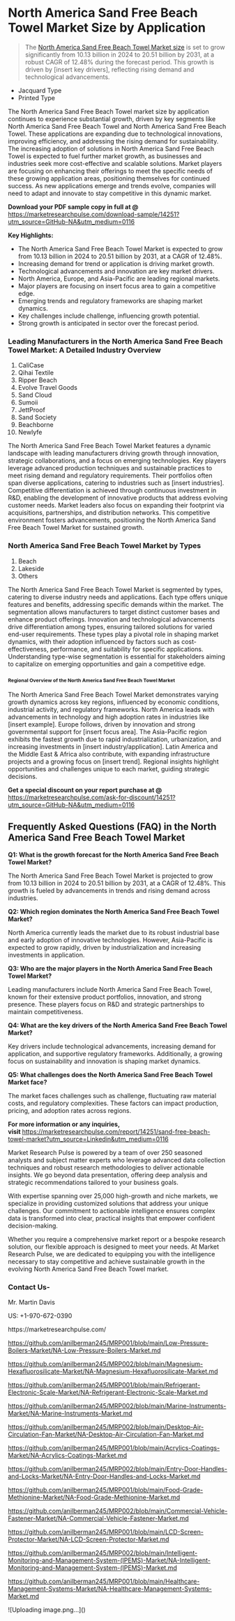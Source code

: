<h1>North America Sand Free Beach Towel Market&nbsp;Size by Application</h1><blockquote><p>The <a href="https://marketresearchpulse.com/download-sample/14251?utm_source=GitHub-NA&amp;utm_medium=0116">North America Sand Free Beach Towel Market size</a> is set to grow significantly from 10.13 billion in 2024 to 20.51 billion by 2031, at a robust CAGR of 12.48% during the forecast period. This growth is driven by [insert key drivers], reflecting rising demand and technological advancements.</p></blockquote><ul><li>Jacquard Type<li> Printed Type</li></ul><p>The North America Sand Free Beach Towel market size by application continues to experience substantial growth, driven by key segments like North America Sand Free Beach Towel and North America Sand Free Beach Towel. These applications are expanding due to technological innovations, improving efficiency, and addressing the rising demand for sustainability. The increasing adoption of solutions in North America Sand Free Beach Towel is expected to fuel further market growth, as businesses and industries seek more cost-effective and scalable solutions. Market players are focusing on enhancing their offerings to meet the specific needs of these growing application areas, positioning themselves for continued success. As new applications emerge and trends evolve, companies will need to adapt and innovate to stay competitive in this dynamic market.</p><p><strong>Download your PDF sample copy in full at @ </strong><a href="https://marketresearchpulse.com/download-sample/14251?utm_source=GitHub-NA&amp;utm_medium=0116">https://marketresearchpulse.com/download-sample/14251?utm_source=GitHub-NA&amp;utm_medium=0116</a></p><p><strong>Key Highlights: </strong></p><ul><li>The North America Sand Free Beach Towel Market is expected to grow from 10.13 billion in 2024 to 20.51 billion by 2031, at a CAGR of 12.48%.</li><li>Increasing demand for trend or application is driving market growth.</li><li>Technological advancements and innovation are key market drivers.</li><li>North America, Europe, and Asia-Pacific are leading regional markets.</li><li>Major players are focusing on insert focus area to gain a competitive edge.</li><li>Emerging trends and regulatory frameworks are shaping market dynamics.</li><li>Key challenges include challenge, influencing growth potential.</li><li>Strong growth is anticipated in sector over the forecast period.</li></ul><h3>Leading Manufacturers in the North America Sand Free Beach Towel Market: A Detailed Industry Overview</h3><ol><li>CaliCase</li><li>Qihai Textile</li><li>Ripper Beach</li><li>Evolve Travel Goods</li><li>Sand Cloud</li><li>Sumoii</li><li>JettProof</li><li>Sand Society</li><li>Beachborne</li><li>Newlyfe</li></ol><div class="flex max-w-full flex-col flex-grow"><div class="min-h-8 text-message flex w-full flex-col items-end gap-2 whitespace-normal break-words [.text-message+&amp;]:mt-5" dir="auto" data-message-author-role="assistant" data-message-id="fd8432e4-4910-450d-b182-61b7bfb0a01f" data-message-model-slug="gpt-4o"><div class="flex w-full flex-col gap-1 empty:hidden first:pt-[3px]"><div class="markdown prose w-full break-words dark:prose-invert light"><p>The North America Sand Free Beach Towel Market features a dynamic landscape with leading manufacturers driving growth through innovation, strategic collaborations, and a focus on emerging technologies. Key players leverage advanced production techniques and sustainable practices to meet rising demand and regulatory requirements. Their portfolios often span diverse applications, catering to industries such as [insert industries]. Competitive differentiation is achieved through continuous investment in R&amp;D, enabling the development of innovative products that address evolving customer needs. Market leaders also focus on expanding their footprint via acquisitions, partnerships, and distribution networks. This competitive environment fosters advancements, positioning the North America Sand Free Beach Towel Market for sustained growth.</p></div></div></div></div><h3>North America Sand Free Beach Towel Market by Types</h3><ol><li>Beach<li> Lakeside<li> Others</li></ol><div class="flex max-w-full flex-col flex-grow"><div class="min-h-8 text-message flex w-full flex-col items-end gap-2 whitespace-normal break-words [.text-message+&amp;]:mt-5" dir="auto" data-message-author-role="assistant" data-message-id="084470be-0bb7-4664-bddf-5156b4f41249" data-message-model-slug="gpt-4o-mini"><div class="flex w-full flex-col gap-1 empty:hidden first:pt-[3px]"><div class="markdown prose w-full break-words dark:prose-invert light"><p>The North America Sand Free Beach Towel Market is segmented by types, catering to diverse industry needs and applications. Each type offers unique features and benefits, addressing specific demands within the market. The segmentation allows manufacturers to target distinct customer bases and enhance product offerings. Innovation and technological advancements drive differentiation among types, ensuring tailored solutions for varied end-user requirements. These types play a pivotal role in shaping market dynamics, with their adoption influenced by factors such as cost-effectiveness, performance, and suitability for specific applications. Understanding type-wise segmentation is essential for stakeholders aiming to capitalize on emerging opportunities and gain a competitive edge.</p></div></div></div></div><h3><span style="font-size: 11px;">Regional Overview of the North America Sand Free Beach Towel Market</span></h3><div class="flex max-w-full flex-col flex-grow"><div class="min-h-8 text-message flex w-full flex-col items-end gap-2 whitespace-normal break-words [.text-message+&amp;]:mt-5" dir="auto" data-message-author-role="assistant" data-message-id="e9038762-ce64-4e30-91c9-9bd413514231" data-message-model-slug="gpt-4o-mini"><div class="flex w-full flex-col gap-1 empty:hidden first:pt-[3px]"><div class="markdown prose w-full break-words dark:prose-invert light"><p>The North America Sand Free Beach Towel Market demonstrates varying growth dynamics across key regions, influenced by economic conditions, industrial activity, and regulatory frameworks. North America leads with advancements in technology and high adoption rates in industries like [insert example]. Europe follows, driven by innovation and strong governmental support for [insert focus area]. The Asia-Pacific region exhibits the fastest growth due to rapid industrialization, urbanization, and increasing investments in [insert industry/application]. Latin America and the Middle East &amp; Africa also contribute, with expanding infrastructure projects and a growing focus on [insert trend]. Regional insights highlight opportunities and challenges unique to each market, guiding strategic decisions.</p></div></div></div></div><p><strong>Get a special discount on your report purchase at @ </strong><a href="https://marketresearchpulse.com/ask-for-discount/14251?utm_source=GitHub-NA&amp;utm_medium=0116">https://marketresearchpulse.com/ask-for-discount/14251?utm_source=GitHub-NA&amp;utm_medium=0116</a></p><h2>Frequently Asked Questions (FAQ) in the North America Sand Free Beach Towel Market</h2><p><strong>Q1: What is the growth forecast for the North America Sand Free Beach Towel Market?</strong></p><p>The North America Sand Free Beach Towel Market is projected to grow from 10.13 billion in 2024 to 20.51 billion by 2031, at a CAGR of 12.48%. This growth is fueled by advancements in trends and rising demand across industries.</p><p><strong>Q2: Which region dominates the North America Sand Free Beach Towel Market?</strong></p><p>North America currently leads the market due to its robust industrial base and early adoption of innovative technologies. However, Asia-Pacific is expected to grow rapidly, driven by industrialization and increasing investments in application.</p><p><strong>Q3: Who are the major players in the North America Sand Free Beach Towel Market?</strong></p><p>Leading manufacturers include North America Sand Free Beach Towel, known for their extensive product portfolios, innovation, and strong presence. These players focus on R&amp;D and strategic partnerships to maintain competitiveness.</p><p><strong>Q4: What are the key drivers of the North America Sand Free Beach Towel Market?</strong></p><p>Key drivers include technological advancements, increasing demand for application, and supportive regulatory frameworks. Additionally, a growing focus on sustainability and innovation is shaping market dynamics.</p><p><strong>Q5: What challenges does the North America Sand Free Beach Towel Market face?</strong></p><p>The market faces challenges such as challenge, fluctuating raw material costs, and regulatory complexities. These factors can impact production, pricing, and adoption rates across regions.</p><p><strong>For more information or any inquiries, visit&nbsp;</strong><a href="https://marketresearchpulse.com/report/14251/sand-free-beach-towel-market?utm_source=Linkedin&utm_medium=0116">https://marketresearchpulse.com/report/14251/sand-free-beach-towel-market?utm_source=Linkedin&utm_medium=0116</a></p><p>Market Research Pulse is powered by a team of over 250 seasoned analysts and subject matter experts who leverage advanced data collection techniques and robust research methodologies to deliver actionable insights. We go beyond data presentation, offering deep analysis and strategic recommendations tailored to your business goals.</p><p>With expertise spanning over 25,000 high-growth and niche markets, we specialize in providing customized solutions that address your unique challenges. Our commitment to actionable intelligence ensures complex data is transformed into clear, practical insights that empower confident decision-making.</p><p>Whether you require a comprehensive market report or a bespoke research solution, our flexible approach is designed to meet your needs. At Market Research Pulse, we are dedicated to equipping you with the intelligence necessary to stay competitive and achieve sustainable growth in the evolving North America Sand Free Beach Towel market.</p><h3><strong>Contact Us-</strong></h3><p>Mr. Martin Davis</p><p>US: +1-970-672-0390</p><p>https://marketresearchpulse.com/</p><p><a href="https://github.com/anilberman245/MRP001/blob/main/Low-Pressure-Boilers-Market/NA-Low-Pressure-Boilers-Market.md">https://github.com/anilberman245/MRP001/blob/main/Low-Pressure-Boilers-Market/NA-Low-Pressure-Boilers-Market.md</a></p><p><a href="https://github.com/anilberman245/MRP002/blob/main/Magnesium-Hexafluorosilicate-Market/NA-Magnesium-Hexafluorosilicate-Market.md">https://github.com/anilberman245/MRP002/blob/main/Magnesium-Hexafluorosilicate-Market/NA-Magnesium-Hexafluorosilicate-Market.md</a></p><p><a href="https://github.com/anilberman245/MRP001/blob/main/Refrigerant-Electronic-Scale-Market/NA-Refrigerant-Electronic-Scale-Market.md">https://github.com/anilberman245/MRP001/blob/main/Refrigerant-Electronic-Scale-Market/NA-Refrigerant-Electronic-Scale-Market.md</a></p><p><a href="https://github.com/anilberman245/MRP002/blob/main/Marine-Instruments-Market/NA-Marine-Instruments-Market.md">https://github.com/anilberman245/MRP002/blob/main/Marine-Instruments-Market/NA-Marine-Instruments-Market.md</a></p><p><a href="https://github.com/anilberman245/MRP002/blob/main/Desktop-Air-Circulation-Fan-Market/NA-Desktop-Air-Circulation-Fan-Market.md">https://github.com/anilberman245/MRP002/blob/main/Desktop-Air-Circulation-Fan-Market/NA-Desktop-Air-Circulation-Fan-Market.md</a></p><p><a href="https://github.com/anilberman245/MRP001/blob/main/Acrylics-Coatings-Market/NA-Acrylics-Coatings-Market.md">https://github.com/anilberman245/MRP001/blob/main/Acrylics-Coatings-Market/NA-Acrylics-Coatings-Market.md</a></p><p><a href="https://github.com/anilberman245/MRP002/blob/main/Entry-Door-Handles-and-Locks-Market/NA-Entry-Door-Handles-and-Locks-Market.md">https://github.com/anilberman245/MRP002/blob/main/Entry-Door-Handles-and-Locks-Market/NA-Entry-Door-Handles-and-Locks-Market.md</a></p><p><a href="https://github.com/anilberman245/MRP001/blob/main/Food-Grade-Methionine-Market/NA-Food-Grade-Methionine-Market.md">https://github.com/anilberman245/MRP001/blob/main/Food-Grade-Methionine-Market/NA-Food-Grade-Methionine-Market.md</a></p><p><a href="https://github.com/anilberman245/MRP002/blob/main/Commercial-Vehicle-Fastener-Market/NA-Commercial-Vehicle-Fastener-Market.md">https://github.com/anilberman245/MRP002/blob/main/Commercial-Vehicle-Fastener-Market/NA-Commercial-Vehicle-Fastener-Market.md</a></p><p><a href="https://github.com/anilberman245/MRP001/blob/main/LCD-Screen-Protector-Market/NA-LCD-Screen-Protector-Market.md">https://github.com/anilberman245/MRP001/blob/main/LCD-Screen-Protector-Market/NA-LCD-Screen-Protector-Market.md</a></p><p><a href="https://github.com/anilberman245/MRP002/blob/main/Intelligent-Monitoring-and-Management-System-(IPEMS)-Market/NA-Intelligent-Monitoring-and-Management-System-(IPEMS)-Market.md">https://github.com/anilberman245/MRP002/blob/main/Intelligent-Monitoring-and-Management-System-(IPEMS)-Market/NA-Intelligent-Monitoring-and-Management-System-(IPEMS)-Market.md</a></p><p><a href="https://github.com/anilberman245/MRP001/blob/main/Healthcare-Management-Systems-Market/NA-Healthcare-Management-Systems-Market.md">https://github.com/anilberman245/MRP001/blob/main/Healthcare-Management-Systems-Market/NA-Healthcare-Management-Systems-Market.md</a></p>
![Uploading image.png…]()
